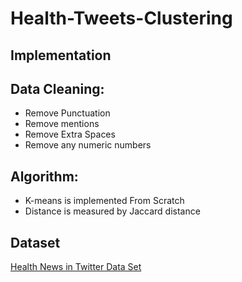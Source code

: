 # Health-Tweets-Clustering

## Implementation
## Data Cleaning:
- Remove Punctuation
- Remove mentions
- Remove Extra Spaces
- Remove any numeric numbers
## Algorithm:
- K-means is implemented From Scratch
- Distance is measured by Jaccard distance

## Dataset
[Health News in Twitter Data Set](https://archive.ics.uci.edu/ml/datasets/Health+News+in+Twitter)
